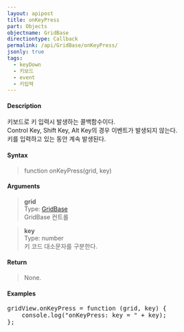 ```yaml
---
layout: apipost
title: onKeyPress
part: Objects
objectname: GridBase
directiontype: Callback
permalink: /api/GridBase/onKeyPress/
jsonly: true
tags:
  - keyDown
  - 키보드
  - event
  - 키입력
---
```



#### Description

 키보드로 키 입력시 발생하는 콜백함수이다.   
 Control Key, Shift Key, Alt Key의 경우 이벤트가 발생되지 않는다.  
 키를 입력하고 있는 동안 계속 발생된다.  

#### Syntax

> function onKeyPress(grid, key)  

#### Arguments

> **grid**  
> Type: [GridBase](/api/GridBase/)  
> GridBase 컨트롤  

> **key**  
> Type: number  
> 키 코드 대소문자를 구분한다. 

#### Return

> None.  

#### Examples 

<pre class="prettyprint">
gridView.onKeyPress = function (grid, key) {
    console.log("onKeyPress: key = " + key);
};
</pre>



